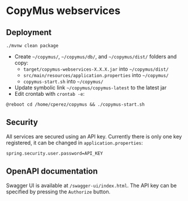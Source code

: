 # CopyMus webservices

## Deployment

```
./mvnw clean package
```

- Create `~/copymus/`, `~/copymus/db/`, and `~/copymus/dist/` folders and copy:
	- `target/copymus-webservices-X.X.X.jar` into `~/copymus/dist/`
	- `src/main/resources/application.properties` into `~/copymus/`
	- `copymus-start.sh` into `~/copymus/`
- Update symbolic link `~/copymus/copymus-latest` to the latest jar
- Edit crontab with `crontab -e`:

```
@reboot cd /home/cperez/copymus && ./copymus-start.sh
```

## Security

All services are secured using an API key. Currently there is only one key registered, it can be changed in `application.properties`:
```
spring.security.user.password=API_KEY
```

## OpenAPI documentation

Swagger UI is available at `/swagger-ui/index.html`. The API key can be specified by pressing the `Authorize` button.
